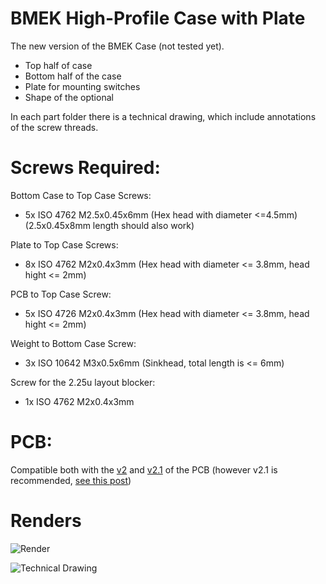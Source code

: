 # BMEK High-Profile Case with Plate

The new version of the BMEK Case (not tested yet). 
- Top half of case
- Bottom half of the case
- Plate for mounting switches
- Shape of the optional 

In each part folder there is a technical drawing, which include annotations of the screw threads.

# Screws Required:

Bottom Case to Top Case Screws:
- 5x ISO 4762 M2.5x0.45x6mm (Hex head with diameter <=4.5mm) (2.5x0.45x8mm length should also work)

Plate to Top Case Screws:
- 8x ISO 4762 M2x0.4x3mm (Hex head with diameter <= 3.8mm, head hight <= 2mm)

PCB to Top Case Screw:
- 5x ISO 4726 M2x0.4x3mm (Hex head with diameter <= 3.8mm, head hight <= 2mm)

Weight to Bottom Case Screw:
- 3x ISO 10642 M3x0.5x6mm (Sinkhead, total length is <= 6mm) 

Screw for the 2.25u layout blocker:
- 1x ISO 4762 M2x0.4x3mm

# PCB:

Compatible both with the [v2](https://github.com/Bemeier/bmek/tree/master/pcb/v2) and [v2.1](https://github.com/Bemeier/bmek/tree/master/pcb/v2_1) of the PCB (however v2.1 is recommended, [see this post](https://geekhack.org/index.php?topic=103032.msg2909167#msg2909167))

# Renders

![Render](https://i.imgur.com/hYentDr.png)

![Technical Drawing](https://i.imgur.com/kyHzoL8.png)

